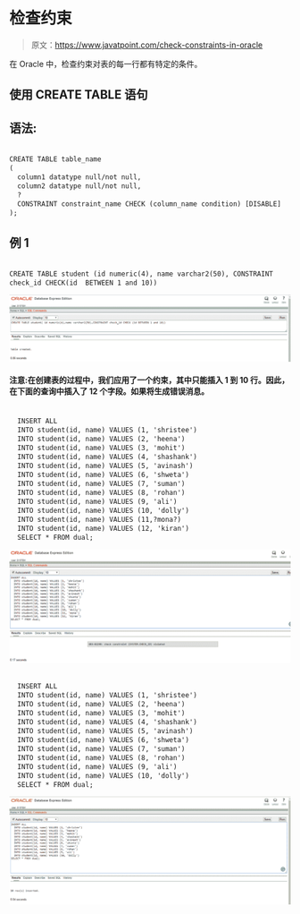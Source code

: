 # 检查约束

> 原文：<https://www.javatpoint.com/check-constraints-in-oracle>

在 Oracle 中，检查约束对表的每一行都有特定的条件。

## 使用 CREATE TABLE 语句

## 语法:

```

CREATE TABLE table_name
(
  column1 datatype null/not null,
  column2 datatype null/not null,
  ?
  CONSTRAINT constraint_name CHECK (column_name condition) [DISABLE]
);

```

## 例 1

```

CREATE TABLE student (id numeric(4), name varchar2(50), CONSTRAINT check_id CHECK(id  BETWEEN 1 and 10))

```

![Check Constraints in Oracle](img/21566041460f5e3ce184279a2cdc422b.png)

#### 注意:在创建表的过程中，我们应用了一个约束，其中只能插入 1 到 10 行。因此，在下面的查询中插入了 12 个字段。如果将生成错误消息。

```

  INSERT ALL
  INTO student(id, name) VALUES (1, 'shristee')
  INTO student(id, name) VALUES (2, 'heena')
  INTO student(id, name) VALUES (3, 'mohit')
  INTO student(id, name) VALUES (4, 'shashank')
  INTO student(id, name) VALUES (5, 'avinash')
  INTO student(id, name) VALUES (6, 'shweta')
  INTO student(id, name) VALUES (7, 'suman')
  INTO student(id, name) VALUES (8, 'rohan')
  INTO student(id, name) VALUES (9, 'ali')
  INTO student(id, name) VALUES (10, 'dolly')
  INTO student(id, name) VALUES (11,?mona?)
  INTO student(id, name) VALUES (12, 'kiran')
  SELECT * FROM dual;

```

![Check Constraints in Oracle](img/907468860d714216ff74f4119c65817d.png)

```

  INSERT ALL
  INTO student(id, name) VALUES (1, 'shristee')
  INTO student(id, name) VALUES (2, 'heena')
  INTO student(id, name) VALUES (3, 'mohit')
  INTO student(id, name) VALUES (4, 'shashank')
  INTO student(id, name) VALUES (5, 'avinash')
  INTO student(id, name) VALUES (6, 'shweta')
  INTO student(id, name) VALUES (7, 'suman')
  INTO student(id, name) VALUES (8, 'rohan')
  INTO student(id, name) VALUES (9, 'ali')
  INTO student(id, name) VALUES (10, 'dolly')
  SELECT * FROM dual;

```

![Check Constraints in Oracle](img/f393192e5f4d38d9f8a784efa4fb7e49.png)